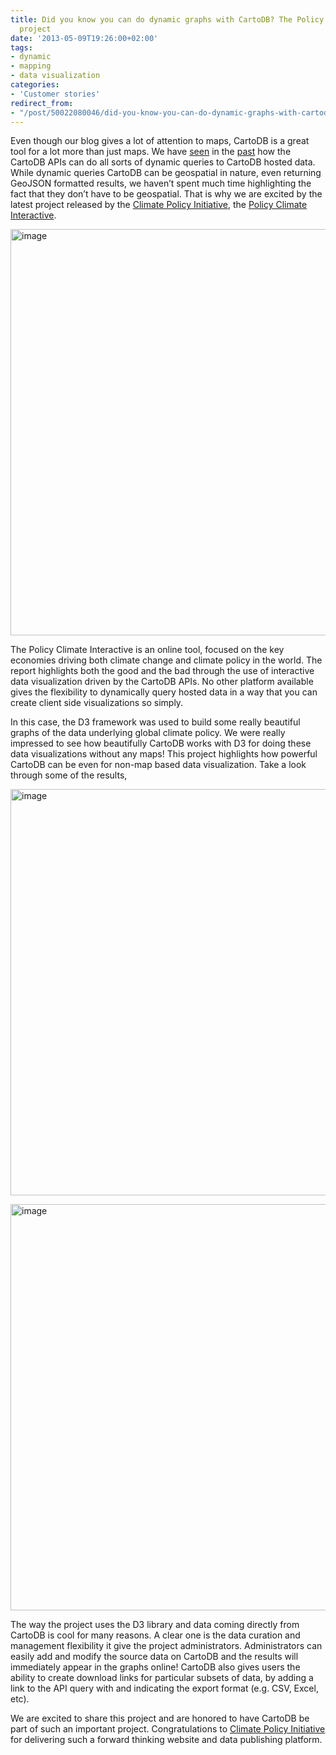 ```yaml
---
title: Did you know you can do dynamic graphs with CartoDB? The Policy Climate Interactive
  project
date: '2013-05-09T19:26:00+02:00'
tags:
- dynamic
- mapping
- data visualization
categories:
- 'Customer stories'
redirect_from:
- "/post/50022080046/did-you-know-you-can-do-dynamic-graphs-with-cartodb/"
---
```


Even though our blog gives a lot of attention to maps, CartoDB is a great tool for a lot more than just maps. We have <a href="http://blog.cartodb.com/post/45750027785/exploring-the-differences-in-dynamic-data-through-time" target="_blank">seen</a> in the <a href="http://blog.cartodb.com/post/39680106243/cartodb-makes-d3-maps-a-breeze" target="_blank">past</a> how the CartoDB APIs can do all sorts of dynamic queries to CartoDB hosted data. While dynamic queries CartoDB can be geospatial in nature, even returning GeoJSON formatted results, we haven’t spent much time highlighting the fact that they don’t have to be geospatial. That is why we are excited by the latest project released by the <a href="http://climatepolicyinitiative.org/" target="_blank">Climate Policy Initiative</a>, the <a href="http://www.thepolicyclimate.org/">Policy Climate Interactive</a>.

<a href="http://www.thepolicyclimate.org/" target="_blank"><img alt="image" src="http://i.imgur.com/0TIHgo8.png" width="650px"/></a>

The Policy Climate Interactive is an online tool, focused on the key economies driving both climate change and climate policy in the world. The report highlights both the good and the bad through the use of interactive data visualization driven by the CartoDB APIs. No other platform available gives the flexibility to dynamically query hosted data in a way that you can create client side visualizations so simply.

In this case, the D3 framework was used to build some really beautiful graphs of the data underlying global climate policy. We were really impressed to see how beautifully CartoDB works with D3 for doing these data visualizations without any maps! This project highlights how powerful CartoDB can be even for non-map based data visualization. Take a look through some of the results,

<a href="http://www.thepolicyclimate.org/regions/brazil/sectors/agriculture" target="_blank"><img alt="image" src="http://i.imgur.com/Oe5OCFu.png" width="650px"/></a>

<a href="http://www.thepolicyclimate.org/regions/eu/subjects/emission_drivers" target="_blank"><img alt="image" src="http://i.imgur.com/oqn13Xm.png" width="650px"/></a>

The way the project uses the D3 library and data coming directly from CartoDB is cool for many reasons. A clear one is the data curation and management flexibility it give the project administrators. Administrators can easily add and modify the source data on CartoDB and the results will immediately appear in the graphs online! CartoDB also gives users the ability to create download links for particular subsets of data, by adding a link to the API query with and indicating the export format (e.g. CSV, Excel, etc).

We are excited to share this project and are honored to have CartoDB be part of such an important project. Congratulations to <a href="http://climatepolicyinitiative.org/">Climate Policy Initiative</a> for delivering such a forward thinking website and data publishing platform.
